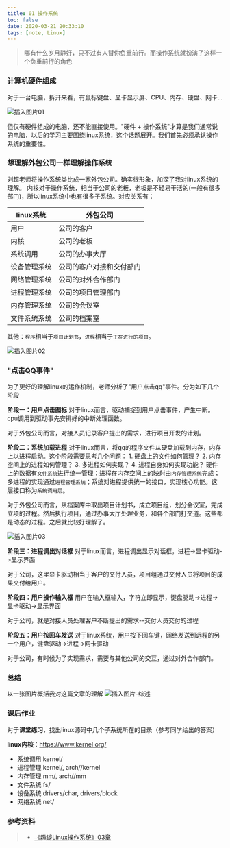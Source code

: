 ```yaml
---
title: 01 操作系统
toc: false
date: 2020-03-21 20:33:10
tags: [note, Linux]
---
```



> 哪有什么岁月静好，只不过有人替你负重前行。而操作系统就扮演了这样一个负重前行的角色


### 计算机硬件组成
对于一台电脑，拆开来看，有鼠标键盘、显卡显示屏、CPU、内存、硬盘、网卡...

![插入图片01](
http://qiniu.benmoom.cn/01%E7%A1%AC%E4%BB%B6%E7%BB%84%E6%88%90.png)

但仅有硬件组成的电脑，还不能直接使用。"硬件 + 操作系统"才算是我们通常说的电脑，以后的学习主要围绕linux系统，这个话题展开。我们首先必须承认操作系统的重要性。


### 想理解外包公司一样理解操作系统
刘超老师将操作系统类比成一家外包公司。确实很形象，加深了我对linux系统的理解。
内核对于操作系统，相当于公司的老板，老板是不轻易干活的(一般有很多部门)，所以linux系统中也有很多子系统。对应关系有：

| linux系统 | 外包公司 |
| --- | --- |
| 用户 | 公司的客户 |
| 内核 | 公司的老板 |
| 系统调用 | 公司的办事大厅 |
| 设备管理系统 | 公司的客户对接和交付部门 |
| 网络管理系统 | 公司的对外合作部门 |
| 进程管理系统 | 公司的项目管理部门 |
| 内存管理系统 | 公司的会议室 |
| 文件系统系统 | 公司的档案室 |

其他：`程序`相当于`项目计划书`，`进程`相当于`正在进行的项目`。

![插入图片02](
http://qiniu.benmoom.cn/02%E5%AF%B9%E5%BA%94%E5%85%B3%E7%B3%BB.jpeg)

### "点击QQ事件"
为了更好的理解linux的运作机制，老师分析了"用户点击qq"事件。分为如下几个阶段

**阶段一：用户点击图标**
对于linux而言，驱动捕捉到用户点击事件，产生中断。cpu调用到驱动事先安排好的中断处理函数。

对于外包公司而言，对接人员记录客户提出的需求，进行项目开发的计划。

**阶段二：系统加载进程**
对于linux而言，将qq的程序文件从硬盘加载到内存，内存上以进程启动。这个阶段需要思考几个问题：
    1. 硬盘上的文件如何管理？
    2. 内存空间上的进程如何管理？
    3. 多进程如何实现？
    4. 进程自身如何实现功能？
硬件上的数据有`文件系统`进行统一管理；进程在内存空间上的映射由`内存管理系统`完成；多进程的实现通过`进程管理系统`；系统对进程提供统一的接口，实现核心功能。这层接口称为`系统调用层`。

对于外包公司而言，从档案库中取出项目计划书，成立项目组，划分会议室，完成立项的过程。然后执行项目，通过办事大厅处理业务，和各个部门打交道。这些都是动态的过程。之后就比较好理解了。

![插入图片03](
http://qiniu.benmoom.cn/03linux%E5%AD%90%E7%B3%BB%E7%BB%9F.jpeg)

**阶段三：进程调出对话框**
对于linux而言，进程调出显示对话框，进程->显卡驱动->显示界面

对于公司，这里显卡驱动相当于客户的交付人员，项目组通过交付人员将项目的成果交付给用户。

**阶段四：用户操作输入框**
用户在输入框输入，字符立即显示，键盘驱动->进程->显卡驱动->显示界面

对于公司，就是对接人员处理客户不断提出的需求--交付人员交付的过程

**阶段五：用户按回车发送**
对于linux系统，用户按下回车键，网络发送到远程的另一个用户，键盘驱动->进程->网卡驱动

对于公司，有时候为了实现需求，需要与其他公司的交互，通过对外合作部门。

### 总结
以一张图片概括我对这篇文章的理解
![插入图片-综述](
http://qiniu.benmoom.cn/a%E6%93%8D%E4%BD%9C%E7%B3%BB%E7%BB%9F%E7%BB%BC%E8%BF%B0.png)


### 课后作业
对于**课堂练习**，找出linux源码中几个子系统所在的目录（参考同学给出的答案）

**linux内核**：https://www.kernel.org/

- 系统调用 kernel/
- 进程管理 kernel/, arch/<arch>/kernel
- 内存管理 mm/, arch/<arch>/mm
- 文件系统 fs/
- 设备系统 drivers/char, drivers/block
- 网络系统 net/


### 参考资料
> - [《趣谈Linux操作系统》03章](https://time.geekbang.org/column/article/88060)

